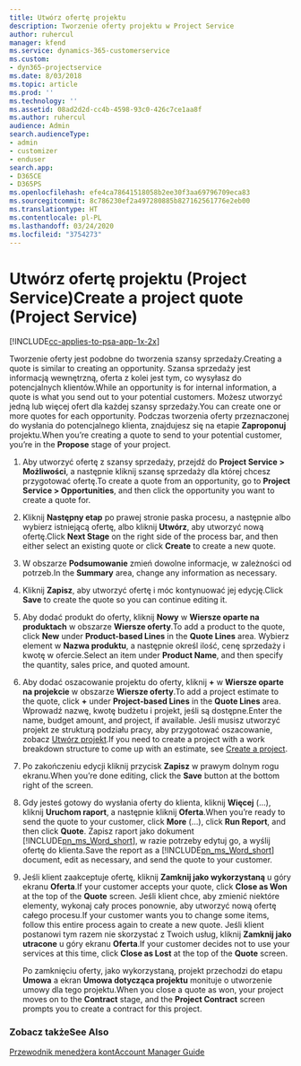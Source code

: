 ```yaml
---
title: Utwórz ofertę projektu
description: Tworzenie oferty projektu w Project Service
author: ruhercul
manager: kfend
ms.service: dynamics-365-customerservice
ms.custom:
- dyn365-projectservice
ms.date: 8/03/2018
ms.topic: article
ms.prod: ''
ms.technology: ''
ms.assetid: 08ad2d2d-cc4b-4598-93c0-426c7ce1aa8f
ms.author: ruhercul
audience: Admin
search.audienceType:
- admin
- customizer
- enduser
search.app:
- D365CE
- D365PS
ms.openlocfilehash: efe4ca78641518058b2ee30f3aa69796709eca83
ms.sourcegitcommit: 8c786230ef2a497280885b827162561776e2eb00
ms.translationtype: HT
ms.contentlocale: pl-PL
ms.lasthandoff: 03/24/2020
ms.locfileid: "3754273"
---
```

# <a name="create-a-project-quote-project-service"></a><span data-ttu-id="70474-103">Utwórz ofertę projektu (Project Service)</span><span class="sxs-lookup"><span data-stu-id="70474-103">Create a project quote (Project Service)</span></span>

[!INCLUDE[cc-applies-to-psa-app-1x-2x](../includes/cc-applies-to-psa-app-1x-2x.md)]

<span data-ttu-id="70474-104">Tworzenie oferty jest podobne do tworzenia szansy sprzedaży.</span><span class="sxs-lookup"><span data-stu-id="70474-104">Creating a quote is similar to creating an opportunity.</span></span> <span data-ttu-id="70474-105">Szansa sprzedaży jest informacją wewnętrzną, oferta z kolei jest tym, co wysyłasz do potencjalnych klientów.</span><span class="sxs-lookup"><span data-stu-id="70474-105">While an opportunity is for internal information, a quote is what you send out to your potential customers.</span></span> <span data-ttu-id="70474-106">Możesz utworzyć jedną lub więcej ofert dla każdej szansy sprzedaży.</span><span class="sxs-lookup"><span data-stu-id="70474-106">You can create one or more quotes for each opportunity.</span></span> <span data-ttu-id="70474-107">Podczas tworzenia oferty przeznaczonej do wysłania do potencjalnego klienta, znajdujesz się na etapie **Zaproponuj** projektu.</span><span class="sxs-lookup"><span data-stu-id="70474-107">When you’re creating a quote to send to your potential customer, you’re in the **Propose** stage of your project.</span></span>  
  
1. <span data-ttu-id="70474-108">Aby utworzyć ofertę z szansy sprzedaży, przejdź do **Project Service > Możliwości**, a następnie kliknij szansę sprzedaży dla której chcesz przygotować ofertę.</span><span class="sxs-lookup"><span data-stu-id="70474-108">To create a quote from an opportunity, go to **Project Service > Opportunities**, and then click the opportunity you want to create a quote for.</span></span>  
  
2. <span data-ttu-id="70474-109">Kliknij **Następny etap** po prawej stronie paska procesu, a następnie albo wybierz istniejącą ofertę, albo kliknij **Utwórz**, aby utworzyć nową ofertę.</span><span class="sxs-lookup"><span data-stu-id="70474-109">Click **Next Stage** on the right side of the process bar, and then either select an existing quote or click **Create** to create a new quote.</span></span>  
  
3. <span data-ttu-id="70474-110">W obszarze **Podsumowanie** zmień dowolne informacje, w zależności od potrzeb.</span><span class="sxs-lookup"><span data-stu-id="70474-110">In the **Summary** area, change any information as necessary.</span></span>  
  
4. <span data-ttu-id="70474-111">Kliknij **Zapisz**, aby utworzyć ofertę i móc kontynuować jej edycję.</span><span class="sxs-lookup"><span data-stu-id="70474-111">Click **Save** to create the quote so you can continue editing it.</span></span>  
  
5. <span data-ttu-id="70474-112">Aby dodać produkt do oferty, kliknij **Nowy** w **Wiersze oparte na produktach** w obszarze **Wiersze oferty**.</span><span class="sxs-lookup"><span data-stu-id="70474-112">To add a product to the quote, click **New** under **Product-based Lines** in the **Quote Lines** area.</span></span> <span data-ttu-id="70474-113">Wybierz element w **Nazwa produktu**, a następnie określ ilość, cenę sprzedaży i kwotę w ofercie.</span><span class="sxs-lookup"><span data-stu-id="70474-113">Select an item under **Product Name**, and then specify the quantity, sales price, and quoted amount.</span></span>  
  
6. <span data-ttu-id="70474-114">Aby dodać oszacowanie projektu do oferty, kliknij **+** w **Wiersze oparte na projekcie** w obszarze **Wiersze oferty**.</span><span class="sxs-lookup"><span data-stu-id="70474-114">To add a project estimate to the quote, click **+** under **Project-based Lines** in the **Quote Lines** area.</span></span> <span data-ttu-id="70474-115">Wprowadź nazwę, kwotę budżetu i projekt, jeśli są dostępne.</span><span class="sxs-lookup"><span data-stu-id="70474-115">Enter the name, budget amount, and project, if available.</span></span> <span data-ttu-id="70474-116">Jeśli musisz utworzyć projekt ze strukturą podziału pracy, aby przygotować oszacowanie, zobacz [Utwórz projekt](../project-service/create-project.md).</span><span class="sxs-lookup"><span data-stu-id="70474-116">If you need to create a project with a work breakdown structure to come up with an estimate, see [Create a project](../project-service/create-project.md).</span></span>  
  
7. <span data-ttu-id="70474-117">Po zakończeniu edycji kliknij przycisk **Zapisz** w prawym dolnym rogu ekranu.</span><span class="sxs-lookup"><span data-stu-id="70474-117">When you’re done editing, click the **Save** button at the bottom right of the screen.</span></span>  
  
8. <span data-ttu-id="70474-118">Gdy jesteś gotowy do wysłania oferty do klienta, kliknij **Więcej** (...), kliknij **Uruchom raport**, a następnie kliknij **Oferta**.</span><span class="sxs-lookup"><span data-stu-id="70474-118">When you’re ready to send the quote to your customer, click **More** (…), click **Run Report**, and then click **Quote**.</span></span> <span data-ttu-id="70474-119">Zapisz raport jako dokument [!INCLUDE[pn_ms_Word_short](../includes/pn-ms-word-short.md)], w razie potrzeby edytuj go, a wyślij ofertę do klienta.</span><span class="sxs-lookup"><span data-stu-id="70474-119">Save the report as a [!INCLUDE[pn_ms_Word_short](../includes/pn-ms-word-short.md)] document, edit as necessary, and send the quote to your customer.</span></span>  
  
9. <span data-ttu-id="70474-120">Jeśli klient zaakceptuje ofertę, kliknij **Zamknij jako wykorzystaną** u góry ekranu **Oferta**.</span><span class="sxs-lookup"><span data-stu-id="70474-120">If your customer accepts your quote, click **Close as Won** at the top of the **Quote** screen.</span></span> <span data-ttu-id="70474-121">Jeśli klient chce, aby zmienić niektóre elementy, wykonaj cały proces ponownie, aby utworzyć nową ofertę całego procesu.</span><span class="sxs-lookup"><span data-stu-id="70474-121">If your customer wants you to change some items, follow this entire process again to create a new quote.</span></span> <span data-ttu-id="70474-122">Jeśli klient postanowi tym razem nie skorzystać z Twoich usług, kliknij **Zamknij jako utracone** u góry ekranu **Oferta**.</span><span class="sxs-lookup"><span data-stu-id="70474-122">If your customer decides not to use your services at this time, click **Close as Lost** at the top of the **Quote** screen.</span></span>  
  
   <span data-ttu-id="70474-123">Po zamknięciu oferty, jako wykorzystaną, projekt przechodzi do etapu **Umowa** a ekran **Umowa dotycząca projektu** monituje o utworzenie umowy dla tego projektu.</span><span class="sxs-lookup"><span data-stu-id="70474-123">When you close a quote as won, your project moves on to the **Contract** stage, and the **Project Contract** screen prompts you to create a contract for this project.</span></span>  
  
### <a name="see-also"></a><span data-ttu-id="70474-124">Zobacz także</span><span class="sxs-lookup"><span data-stu-id="70474-124">See Also</span></span>  
 [<span data-ttu-id="70474-125">Przewodnik menedżera kont</span><span class="sxs-lookup"><span data-stu-id="70474-125">Account Manager Guide</span></span>](../project-service/account-manager-guide.md)

